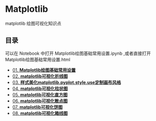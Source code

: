 # Matplotlib
matplotlib 绘图可视化知识点
## 目录
可以在 Notebook 中打开 Matplotlib绘图基础常用设置.ipynb ,或者直接打开 Matplotlib绘图基础常用设置.html

 - [01. **Matplotlib绘图基础常用设置**](Matplotlib绘图基础常用设置/Matplotlib绘图基础常用设置.md)
 - [02. **matplotlib可视化折线图**](matplotlib可视化折线图/matplotlib可视化折线图.md)
 - [03. **样式美化matplotlib.pyplot.style.use定制画布风格**](样式美化matplotlib.pyplot.style.use定制画布风格/样式美化matplotlib.pyplot.style.use定制画布风格.md)
- [04. **matplotlib可视化柱状图**](matplotlib可视化柱状图/matplotlib可视化柱状图.md)
- [05. **matplotlib可视化直方图**](matplotlib可视化直方图/matplotlib可视化直方图.md)
- [06. **matplotlib可视化散点图**](matplotlib可视化散点图/matplotlib可视化散点图.md)
- [07. **matplotlib可视化饼图**](matplotlib可视化饼图/matplotlib可视化饼图.md)
- [08. **matplotlib可视化箱线图**](matplotlib可视化箱线图/matplotlib可视化箱线图.md)

